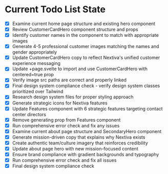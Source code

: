 <!-- DO NOT EDIT - Managed by todo_list tool -->
<!-- Updated: 2025-09-28T21:37:52.752Z -->

# Current Todo List State

- [x] Examine current home page structure and existing hero component
- [x] Review CustomerCardHero component structure and props
- [x] Identify customer names in the component to match with appropriate images
- [x] Generate 4-5 professional customer images matching the names and gender appropriately
- [x] Update CustomerCardHero copy to reflect Nextiva's unified customer experience messaging
- [x] Update +page.svelte to import and use CustomerCardHero with centered=true prop
- [x] Verify image src paths are correct and properly linked
- [x] Final design system compliance check - verify design system classes prioritized over Tailwind
- [x] Research design system files for proper styling approach
- [x] Generate strategic icons for Nextiva features
- [x] Update Features component with 6 strategic features targeting contact center directors
- [x] Remove generating prop from Features component
- [x] Run comprehensive error check and fix any issues
- [x] Examine current about page structure and SecondaryHero component
- [x] Generate mission-driven copy that explains why Nextiva exists
- [x] Create authentic team/culture imagery that reinforces credibility
- [x] Update about page hero with new mission-focused content
- [x] Ensure brand compliance with gradient backgrounds and typography
- [x] Run comprehensive error check and fix all issues
- [x] Final design system compliance check
